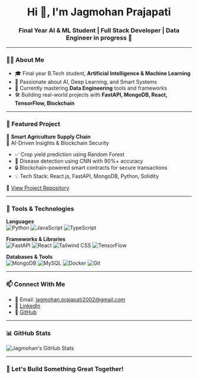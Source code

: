 <h1 align="center">Hi 👋, I'm Jagmohan Prajapati</h1>
<h3 align="center">Final Year AI & ML Student | Full Stack Developer | Data Engineer in progress 🚀</h3>

---

### 👨‍🎓 About Me

- 🎓 Final year B.Tech student, **Artificial Intelligence & Machine Learning**  
- 🧠 Passionate about AI, Deep Learning, and Smart Systems  
- 🌱 Currently mastering **Data Engineering** tools and frameworks  
- 🛠 Building real-world projects with **FastAPI, MongoDB, React, TensorFlow, Blockchain**

---

### 💼 Featured Project

🚀 **Smart Agriculture Supply Chain**  
🌱 AI-Driven Insights & Blockchain Security

- ✅ Crop yield prediction using Random Forest
- 🧬 Disease detection using CNN with 90%+ accuracy
- 🔒 Blockchain-powered smart contracts for secure transactions
- 💡 Tech Stack: React.js, FastAPI, MongoDB, Python, Solidity

🔗 [View Project Repository](https://github.com/Jagmohan-Prajapati/Smart-Agriculture)

---

### 🧰 Tools & Technologies

**Languages**  
![Python](https://img.shields.io/badge/-Python-3776AB?style=flat&logo=python&logoColor=white)
![JavaScript](https://img.shields.io/badge/-JavaScript-F7DF1E?style=flat&logo=javascript&logoColor=black)
![TypeScript](https://img.shields.io/badge/-TypeScript-3178C6?style=flat&logo=typescript&logoColor=white)

**Frameworks & Libraries**  
![FastAPI](https://img.shields.io/badge/-FastAPI-009688?style=flat&logo=fastapi&logoColor=white)
![React](https://img.shields.io/badge/-React-20232A?style=flat&logo=react)
![Tailwind CSS](https://img.shields.io/badge/-TailwindCSS-38B2AC?style=flat&logo=tailwind-css)
![TensorFlow](https://img.shields.io/badge/-TensorFlow-FF6F00?style=flat&logo=tensorflow)

**Databases & Tools**  
![MongoDB](https://img.shields.io/badge/-MongoDB-4DB33D?style=flat&logo=mongodb&logoColor=white)
![MySQL](https://img.shields.io/badge/-MySQL-4479A1?style=flat&logo=mysql&logoColor=white)
![Docker](https://img.shields.io/badge/-Docker-2496ED?style=flat&logo=docker&logoColor=white)
![Git](https://img.shields.io/badge/-Git-F05032?style=flat&logo=git&logoColor=white)

---

### 📫 Connect With Me

- 📧 Email: jagmohan.prajapati2002@gmail.com  
- 💼 [LinkedIn](https://www.linkedin.com/in/jagmohan-prajapati)  
- 🧠 [GitHub](https://github.com/Jagmohan-Prajapati)

---

### 📊 GitHub Stats

![Jagmohan's GitHub Stats](https://github-readme-stats.vercel.app/api?username=Jagmohan-Prajapati&show_icons=true&theme=radical)

---

### 🚀 Let's Build Something Great Together!
